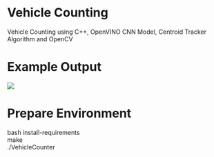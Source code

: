 # Vehicle Counting
Vehicle Counting using C++, OpenVINO CNN Model, Centroid Tracker Algorithm and OpenCV 

# Example Output
![](https://github.com/tahaahiskali/Vehicle_Counting/blob/main/src/tracker.gif)

# Prepare Environment

bash install-requirements  
make  
./VehicleCounter

